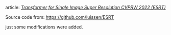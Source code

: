 article: [_Transformer for Single Image Super Resolution CVPRW 2022 (ESRT)_](https://openaccess.thecvf.com/content/CVPR2022W/NTIRE/html/Lu_Transformer_for_Single_Image_Super-Resolution_CVPRW_2022_paper.html)

Source code from: https://github.com/luissen/ESRT

just some modifications were added.
